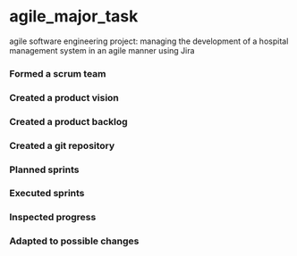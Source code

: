 # agile_major_task
agile software engineering project: managing the development of a hospital management system in an agile manner using Jira 
### Formed a scrum team 
### Created a product vision 
### Created a product backlog 
### Created a git repository
### Planned sprints  
### Executed sprints  
### Inspected progress  
### Adapted to possible changes	

